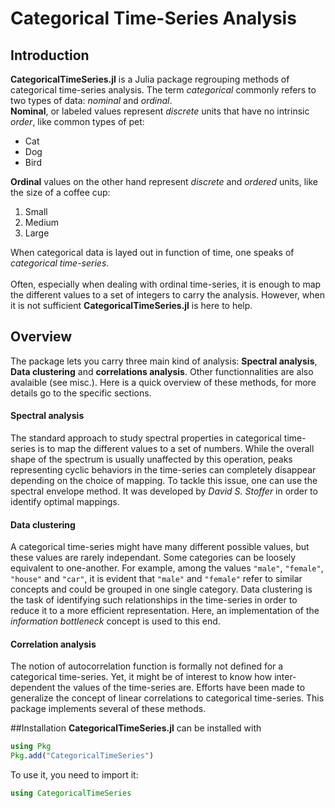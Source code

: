 # Categorical Time-Series Analysis

## Introduction
**CategoricalTimeSeries.jl** is a Julia package regrouping methods of categorical time-series analysis. The term *categorical* commonly refers to two types of data: *nominal* and *ordinal*. <br/>
**Nominal**, or labeled values represent *discrete* units that have no intrinsic *order*, like common types of pet:

- Cat
- Dog
- Bird

**Ordinal** values on the other hand represent *discrete* and *ordered* units, like the size of a coffee cup:

1. Small
2. Medium
3. Large

When categorical data is layed out in function of time, one speaks of *categorical time-series*. <br/>
<br/>
Often, especially when dealing with ordinal time-series, it is enough to map the different values to a set of integers to carry the analysis. However, when it is not sufficient **CategoricalTimeSeries.jl** is here to help.
## Overview
The package lets you carry three main kind of analysis: **Spectral analysis**, **Data clustering** and **correlations analysis**. Other functionnalities are also avalaible (see misc.). Here is a quick overview of these methods, for more details go to the specific sections.
#### Spectral analysis
The standard approach to study spectral properties in categorical time-series is to map the different values to a set of numbers. While the overall shape of the spectrum is usually unaffected by this operation, peaks representing cyclic behaviors in the time-series can completely disappear depending on the choice of mapping. To tackle this issue, one can use the spectral envelope method. It was developed by *David S. Stoffer*  in order to identify optimal mappings.
#### Data clustering
A categorical time-series might have many different possible values, but these values are rarely independant. Some categories can be loosely equivalent to one-another. For example, among the values `"male"`, `"female"`, `"house"` and `"car"`, it is evident that `"male"` and `"female"` refer to similar concepts and could be grouped in one single category. Data clustering is the task of identifying such relationships in the time-series in order to reduce it to a more efficient representation. Here, an implementation of the *information bottleneck* concept is used to this end.
#### Correlation analysis
The notion of autocorrelation function is formally not defined for a categorical time-series. Yet, it might be of interest to know how inter-dependent the values of the time-series are. Efforts have been made to generalize the concept of linear correlations to categorical time-series. This package implements several of these methods.

##Installation
**CategoricalTimeSeries.jl** can be installed with
```Julia
using Pkg
Pkg.add("CategoricalTimeSeries")
```
To use it, you need to import it:
```Julia
using CategoricalTimeSeries
```
